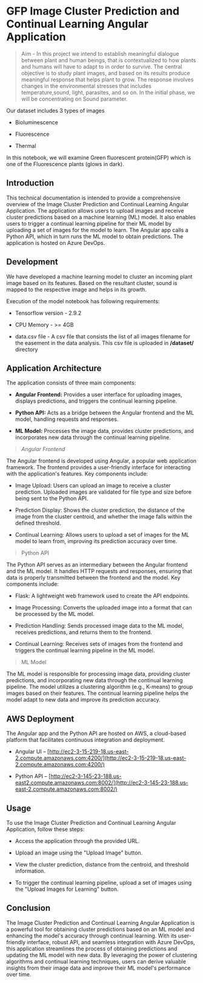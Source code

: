 # GFP Image Cluster Prediction and Continual Learning Angular Application

> Aim - In this project we intend to establish meaningful dialogue between plant and human beings, that is contextualized to how plants and humans will have to adapt to in order to survive. The central objective is to study plant images, and based on its results produce meaningful response that helps plant to grow. The response involves changes in the environmental stresses that includes temperature,sound, light, parasites, and so on. In the initial phase, we will be concentrating on Sound parameter.

  

Our dataset includes 3 types of images

- Bioluminescence

- Fluorescence

- Thermal

In this notebook, we will examine Green fluorescent protein(GFP) which is one of the Fluorescence plants (glows in dark).

  

## Introduction

This technical documentation is intended to provide a comprehensive overview of the Image Cluster Prediction and Continual Learning Angular Application. The application allows users to upload images and receive cluster predictions based on a machine learning (ML) model. It also enables users to trigger a continual learning pipeline for their ML model by uploading a set of images for the model to learn. The Angular app calls a Python API, which in turn runs the ML model to obtain predictions. The application is hosted on Azure DevOps.

  

## Development

We have developed a machine learning model to cluster an incoming plant image based on its features. Based on the resultant cluster, sound is mapped to the respective image and helps in its growth.

  

Execution of the model notebook has following requirements:

- Tensorflow version - 2.9.2

- CPU Memory - >= 4GB

- data.csv file - A csv file that consists the list of all images filename for the easement in the data analysis. This csv file is uploaded in **/dataset/** directory

  

## Application Architecture

The application consists of three main components:

  

-  **Angular Frontend:** Provides a user interface for uploading images, displays predictions, and triggers the continual learning pipeline.

- **Python API:** Acts as a bridge between the Angular frontend and the ML model, handling requests and responses.

- **ML Model:** Processes the image data, provides cluster predictions, and incorporates new data through the continual learning pipeline.

> *Angular Frontend*

The Angular frontend is developed using Angular, a popular web application framework. The frontend provides a user-friendly interface for interacting with the application's features. Key components include:

- Image Upload: Users can upload an image to receive a cluster prediction. Uploaded images are validated for file type and size before being sent to the Python API.

- Prediction Display: Shows the cluster prediction, the distance of the image from the cluster centroid, and whether the image falls within the defined threshold.

- Continual Learning: Allows users to upload a set of images for the ML model to learn from, improving its prediction accuracy over time.

>Python API

The Python API serves as an intermediary between the Angular frontend and the ML model. It handles HTTP requests and responses, ensuring that data is properly transmitted between the frontend and the model. Key components include:

- Flask: A lightweight web framework used to create the API endpoints.

- Image Processing: Converts the uploaded image into a format that can be processed by the ML model.

- Prediction Handling: Sends processed image data to the ML model, receives predictions, and returns them to the frontend.

- Continual Learning: Receives sets of images from the frontend and triggers the continual learning pipeline in the ML model.

>ML Model

The ML model is responsible for processing image data, providing cluster predictions, and incorporating new data through the continual learning pipeline. The model utilizes a clustering algorithm (e.g., K-means) to group images based on their features. The continual learning pipeline helps the model adapt to new data and improve its prediction accuracy.


## AWS Deployment

The Angular app and the Python API are hosted on AWS, a cloud-based platform that facilitates continuous integration and deployment.

- Angular UI – [http://ec2-3-15-219-18.us-east-2.compute.amazonaws.com:4200/](http://ec2-3-15-219-18.us-east-2.compute.amazonaws.com:4200/)

- Python API – [http://ec2-3-145-23-188.us-east2.compute.amazonaws.com:8002/](http://ec2-3-145-23-188.us-east-2.compute.amazonaws.com:8002/)

## Usage

To use the Image Cluster Prediction and Continual Learning Angular Application, follow these steps:

- Access the application through the provided URL.

- Upload an image using the "Upload Image" button.

- View the cluster prediction, distance from the centroid, and threshold information.

- To trigger the continual learning pipeline, upload a set of images using the "Upload Images for Learning" button.

## Conclusion
The Image Cluster Prediction and Continual Learning Angular Application is a powerful tool for obtaining cluster predictions based on an ML model and enhancing the model's accuracy through continual learning. With its user-friendly interface, robust API, and seamless integration with Azure DevOps, this application streamlines the process of obtaining predictions and updating the ML model with new data. By leveraging the power of clustering algorithms and continual learning techniques, users can derive valuable insights from their image data and improve their ML model's performance over time.